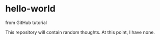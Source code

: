 # hello-world
from GitHub tutorial

This repository will contain random thoughts. At this point, I have none.
